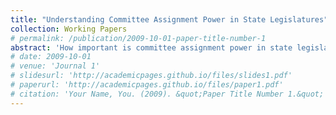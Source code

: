 ```yaml
---
title: "Understanding Committee Assignment Power in State Legislatures"
collection: Working Papers
# permalink: /publication/2009-10-01-paper-title-number-1
abstract: 'How important is committee assignment power in state legislatures? I argue that the effect of committee assignment power is conflated in contemporary literature. While influential, removing high-leverage individuals and states yielded significantly smaller estimated effects than the findings of Fourinaies and Hall (2018). Furthermore, I find that the observed effect showed higher match rates with negative agenda power, i.e., veto power.'
# date: 2009-10-01
# venue: 'Journal 1'
# slidesurl: 'http://academicpages.github.io/files/slides1.pdf'
# paperurl: 'http://academicpages.github.io/files/paper1.pdf'
# citation: 'Your Name, You. (2009). &quot;Paper Title Number 1.&quot; <i>Journal 1</i>. 1(1).'
---
```


